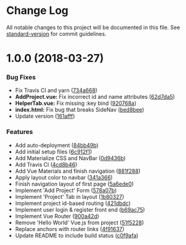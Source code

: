 # Change Log

All notable changes to this project will be documented in this file. See [standard-version](https://github.com/conventional-changelog/standard-version) for commit guidelines.

<a name="1.0.0"></a>
# 1.0.0 (2018-03-27)


### Bug Fixes

* Fix Travis CI and yarn ([734a668](http://OpenFinances/commits/734a668))
* **AddProject.vue:** Fix incorrect id and name attributes ([62d7da5](http://OpenFinances/commits/62d7da5))
* **HelperTab.vue:** Fix missing :key bind ([920768a](http://OpenFinances/commits/920768a))
* **index.html:** Fix bug that breaks SideNav ([bed8bee](http://OpenFinances/commits/bed8bee))
* Update version ([161afff](http://OpenFinances/commits/161afff))


### Features

* Add auto-deployment ([84bb49b](http://OpenFinances/commits/84bb49b))
* Add initial setup files ([6c912f1](http://OpenFinances/commits/6c912f1))
* Add Materialize CSS and NavBar ([0d9436b](http://OpenFinances/commits/0d9436b))
* Add Travis CI ([4cd8b46](http://OpenFinances/commits/4cd8b46))
* Add Vue Materials and finish navigation ([881f288](http://OpenFinances/commits/881f288))
* Apply layout color to navbar ([341a366](http://OpenFinances/commits/341a366))
* Finish navigation layout of first page ([5a6ede0](http://OpenFinances/commits/5a6ede0))
* Implement 'Add Project' Form ([578a07b](http://OpenFinances/commits/578a07b))
* Implement 'Project' Tab in layout ([1b80327](http://OpenFinances/commits/1b80327))
* Implement project id-based routing ([421dbdc](http://OpenFinances/commits/421dbdc))
* Implement user login & register front end ([b69ac75](http://OpenFinances/commits/b69ac75))
* Implement Vue Router ([900a42d](http://OpenFinances/commits/900a42d))
* Remove 'Hello World' Vue.js from project ([51f5228](http://OpenFinances/commits/51f5228))
* Replace anchors with router links ([4f91637](http://OpenFinances/commits/4f91637))
* Update README to include build status ([c0f9afa](http://OpenFinances/commits/c0f9afa))

